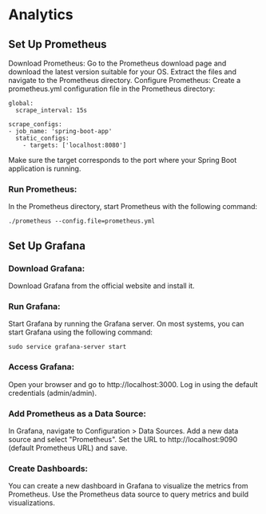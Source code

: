 # Analytics
## Set Up Prometheus
   Download Prometheus:
   Go to the Prometheus download page and download the latest version suitable for your OS.
   Extract the files and navigate to the Prometheus directory.
   Configure Prometheus:
   Create a prometheus.yml configuration file in the Prometheus directory:
```
global:
  scrape_interval: 15s

scrape_configs:
- job_name: 'spring-boot-app'
  static_configs:
    - targets: ['localhost:8080']

```

Make sure the target corresponds to the port where your Spring Boot application is running.

### Run Prometheus:
In the Prometheus directory, start Prometheus with the following command:

```
./prometheus --config.file=prometheus.yml
```

## Set Up Grafana

### Download Grafana:
Download Grafana from the official website and install it.

### Run Grafana:
Start Grafana by running the Grafana server. On most systems, you can start Grafana using the following command:
```
sudo service grafana-server start
```

### Access Grafana:
Open your browser and go to http://localhost:3000.
Log in using the default credentials (admin/admin).
### Add Prometheus as a Data Source:
In Grafana, navigate to Configuration > Data Sources.
Add a new data source and select "Prometheus".
Set the URL to http://localhost:9090 (default Prometheus URL) and save.

### Create Dashboards:
You can create a new dashboard in Grafana to visualize the metrics from Prometheus.
Use the Prometheus data source to query metrics and build visualizations.